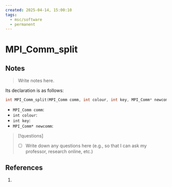 ```yaml
---
created: 2025-04-14, 15:00:10
tags:
  - msc/software
  - permanent
---
```

# MPI_Comm_split

## Notes

> Write notes here.

Its declaration is as follows:

```c
int MPI_Comm_split(MPI_Comm comm, int colour, int key, MPI_Comm* newcomm);
```

- `MPI_Comm comm`:
- `int colour`:
- `int key`:
- `MPI_Comm* newcomm`:

> [!questions]
> - [ ] Write down any questions here (e.g., so that I can ask my professor, research online, etc.)

## References

1. 
